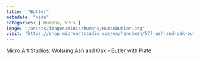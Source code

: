 ```yaml
---
title:  "Butler"
metadate: "hide"
categories: [ Humans, NPCs ]
image: "/assets/images/minis/humans/HumanButler.png"
visit: "https://shop.microartstudio.com/en/henchman/577-ash-and-oak-butler-with-plate.html"
---
```

Micro Art Studios: Wolsung Ash and Oak - Butler with Plate